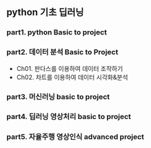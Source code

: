 python 기초 딥러닝
---------------
### part1. python Basic to project

### part2. 데이터 분석 Basic to Project
- Ch01. 판다스를 이용하여 데이터 조작하기
- Ch02. 차트를 이용하여 데이터 시각화&분석

### part3. 머신러닝 basic to project

### part4. 딥러닝 영상처리 basic to project

### part5. 자율주행 영상인식 advanced project

